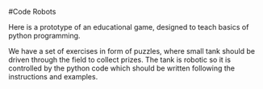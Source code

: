 #Code Robots

Here is a prototype of an educational game, designed to teach basics of python programming.

We have a set of exercises in form of puzzles, where small tank should be driven through the field to collect prizes.
The tank is robotic so it is controlled by the python code which should be written following the instructions and examples.
